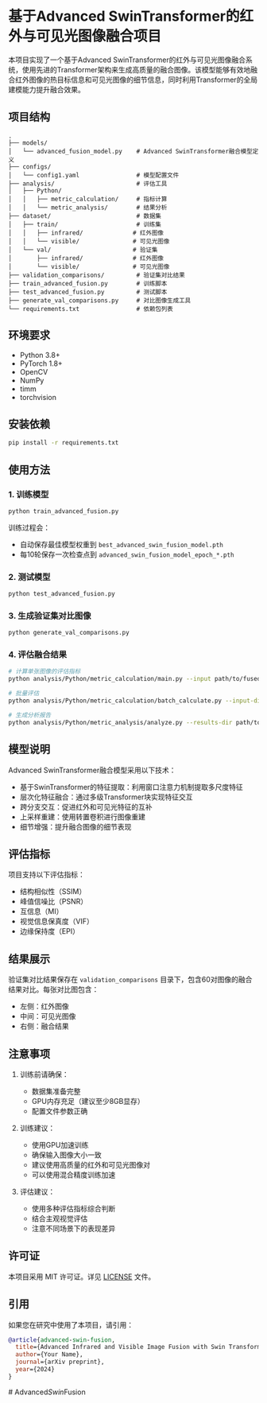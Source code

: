 # 基于Advanced SwinTransformer的红外与可见光图像融合项目

本项目实现了一个基于Advanced SwinTransformer的红外与可见光图像融合系统，使用先进的Transformer架构来生成高质量的融合图像。该模型能够有效地融合红外图像的热目标信息和可见光图像的细节信息，同时利用Transformer的全局建模能力提升融合效果。

## 项目结构

```
.
├── models/
│   └── advanced_fusion_model.py    # Advanced SwinTransformer融合模型定义
├── configs/
│   └── config1.yaml                # 模型配置文件
├── analysis/                       # 评估工具
│   ├── Python/
│   │   ├── metric_calculation/     # 指标计算
│   │   └── metric_analysis/        # 结果分析
├── dataset/                        # 数据集
│   ├── train/                      # 训练集
│   │   ├── infrared/              # 红外图像
│   │   └── visible/               # 可见光图像
│   └── val/                       # 验证集
│       ├── infrared/              # 红外图像
│       └── visible/               # 可见光图像
├── validation_comparisons/         # 验证集对比结果
├── train_advanced_fusion.py        # 训练脚本
├── test_advanced_fusion.py         # 测试脚本
├── generate_val_comparisons.py     # 对比图像生成工具
└── requirements.txt                # 依赖包列表
```

## 环境要求

- Python 3.8+
- PyTorch 1.8+
- OpenCV
- NumPy
- timm
- torchvision

## 安装依赖

```bash
pip install -r requirements.txt
```

## 使用方法

### 1. 训练模型

```bash
python train_advanced_fusion.py
```

训练过程会：
- 自动保存最佳模型权重到 `best_advanced_swin_fusion_model.pth`
- 每10轮保存一次检查点到 `advanced_swin_fusion_model_epoch_*.pth`

### 2. 测试模型

```bash
python test_advanced_fusion.py
```

### 3. 生成验证集对比图像

```bash
python generate_val_comparisons.py
```

### 4. 评估融合结果

```bash
# 计算单张图像的评估指标
python analysis/Python/metric_calculation/main.py --input path/to/fused/image.png --reference path/to/reference/image.png

# 批量评估
python analysis/Python/metric_calculation/batch_calculate.py --input-dir path/to/fused/images --reference-dir path/to/reference/images

# 生成分析报告
python analysis/Python/metric_analysis/analyze.py --results-dir path/to/results
```

## 模型说明

Advanced SwinTransformer融合模型采用以下技术：
- 基于SwinTransformer的特征提取：利用窗口注意力机制提取多尺度特征
- 层次化特征融合：通过多级Transformer块实现特征交互
- 跨分支交互：促进红外和可见光特征的互补
- 上采样重建：使用转置卷积进行图像重建
- 细节增强：提升融合图像的细节表现

## 评估指标

项目支持以下评估指标：
- 结构相似性（SSIM）
- 峰值信噪比（PSNR）
- 互信息（MI）
- 视觉信息保真度（VIF）
- 边缘保持度（EPI）

## 结果展示

验证集对比结果保存在 `validation_comparisons` 目录下，包含60对图像的融合结果对比。每张对比图包含：
- 左侧：红外图像
- 中间：可见光图像
- 右侧：融合结果

## 注意事项

1. 训练前请确保：
   - 数据集准备完整
   - GPU内存充足（建议至少8GB显存）
   - 配置文件参数正确

2. 训练建议：
   - 使用GPU加速训练
   - 确保输入图像大小一致
   - 建议使用高质量的红外和可见光图像对
   - 可以使用混合精度训练加速

3. 评估建议：
   - 使用多种评估指标综合判断
   - 结合主观视觉评估
   - 注意不同场景下的表现差异

## 许可证

本项目采用 MIT 许可证。详见 [LICENSE](LICENSE) 文件。

## 引用

如果您在研究中使用了本项目，请引用：

```bibtex
@article{advanced-swin-fusion,
  title={Advanced Infrared and Visible Image Fusion with Swin Transformer},
  author={Your Name},
  journal={arXiv preprint},
  year={2024}
}
```
#   A d v a n c e d _ S w i n _ F u s i o n  
 